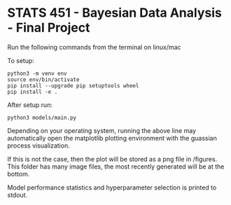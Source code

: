 # STATS 451 - Bayesian Data Analysis - Final Project

Run the following commands from the terminal on linux/mac

To setup:

```
python3 -m venv env
source env/bin/activate
pip install --upgrade pip setuptools wheel
pip install -e .

```

After setup run:

```
python3 models/main.py
```

Depending on your operating system, running the above line may automatically
open the matplotlib plotting environment with the guassian process visualization.

If this is not the case, then the plot will be stored as a png file in /figures.
This folder has many image files, the most recently generated will be at the bottom.

Model performance statistics and hyperparameter selection is printed to stdout.
